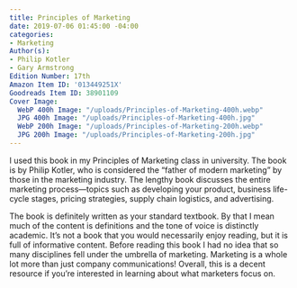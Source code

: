 ```yaml
---
title: Principles of Marketing
date: 2019-07-06 01:45:00 -04:00
categories:
- Marketing
Author(s):
- Philip Kotler
- Gary Armstrong
Edition Number: 17th
Amazon Item ID: '013449251X'
Goodreads Item ID: 38901109
Cover Image:
  WebP 400h Image: "/uploads/Principles-of-Marketing-400h.webp"
  JPG 400h Image: "/uploads/Principles-of-Marketing-400h.jpg"
  WebP 200h Image: "/uploads/Principles-of-Marketing-200h.webp"
  JPG 200h Image: "/uploads/Principles-of-Marketing-200h.jpg"
---
```


I used this book in my Principles of Marketing class in university. The book is by Philip Kotler, who is considered the “father of modern marketing” by those in the marketing industry. The lengthy book discusses the entire marketing process—topics such as developing your product, business life-cycle stages, pricing strategies, supply chain logistics, and advertising.

The book is definitely written as your standard textbook. By that I mean much of the content is definitions and the tone of voice is distinctly academic. It’s not a book that you would necessarily enjoy reading, but it is full of informative content. Before reading this book I had no idea that so many disciplines fell under the umbrella of marketing. Marketing is a whole lot more than just company communications! Overall, this is a decent resource if you’re interested in learning about what marketers focus on.